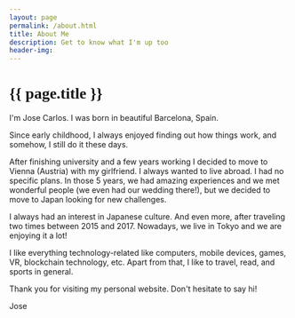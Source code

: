 ```yaml
---
layout: page
permalink: /about.html
title: About Me
description: Get to know what I'm up too
header-img: 
---
```


<h1 class="mx-auto" style="font-family:Courgette;">{{ page.title }}</h1>

I'm Jose Carlos. I was born in beautiful Barcelona, Spain.

Since early childhood, I always enjoyed finding out how things work, and somehow, I still do it these days.

After finishing university and a few years working I decided to move to Vienna (Austria) with my girlfriend.
I always wanted to live abroad. I had no specific plans. In those 5 years, we had amazing experiences and we met wonderful people (we even had our wedding there!), but we decided to move to Japan looking for new challenges.

I always had an interest in Japanese culture. And even more, after traveling two times between 2015 and 2017.
Nowadays, we live in Tokyo and we are enjoying it a lot!

I like everything technology-related like computers, mobile devices, games, VR, blockchain technology, etc.
Apart from that, I like to travel, read, and sports in general.

Thank you for visiting my personal website. 
Don't hesitate to say hi!

Jose